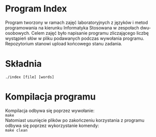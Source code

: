 # Program Index
Program tworzony w ramach zajęć laboratoryjnych z języków i metod programowania na kierunku Informatyka Stosowana w zespołach dwu-osobowych. Celem zajęć było napisanie programu zliczającego liczbę wystąpień słów w pliku podawanych podczas wywołania programu. Repozytorium stanowi upload końcowego stanu zadania.

# Składnia
```./index [file] [words]```

# Kompilacja programu
Kompilacja odbywa się poprzez wywołanie:\
```make```\
Natomiast usunięcie plików po zakończeniu korzystania z programu odbywa się poprzez wykorzystanie komendy:\
```make clean```

